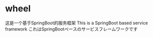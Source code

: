 # wheel
这是一个基于SpringBoot的服务框架
This is a SpringBoot based service framework
これはSpringBootベースのサービスフレームワークです
